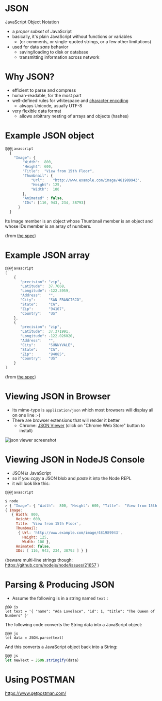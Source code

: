 # JSON

JavaScript Object Notation

* a *proper subset* of JavaScript
* basically, it's plain JavaScript without functions or variables
  * (or comments, or single-quoted strings, or a few other limitations)
* used for data *sans* behavior
  * saving/loading to disk or database
  * transmitting information across network

# Why JSON?

* efficient to parse and compress
* human-readable, for the most part
* well-defined rules for whitespace and [character encoding](https://tools.ietf.org/html/rfc7159#section-8)
  * always Unicode, usually UTF-8
* very flexible data format
  * allows arbitrary nesting of arrays and objects (hashes)

# Example JSON object

```javascript
@@@javascript
  {
    "Image": {
        "Width":  800,
        "Height": 600,
        "Title":  "View from 15th Floor",
        "Thumbnail": {
            "Url":    "http://www.example.com/image/481989943",
            "Height": 125,
            "Width":  100
        },
        "Animated" : false,
        "IDs": [116, 943, 234, 38793]
      }
  }
```

Its Image member is an object whose Thumbnail member is an object and
whose IDs member is an array of numbers.

(from [the spec](https://tools.ietf.org/html/rfc7159#section-13))

# Example JSON array

```javascript
@@@javascript
[
    {
       "precision": "zip",
       "Latitude":  37.7668,
       "Longitude": -122.3959,
       "Address":   "",
       "City":      "SAN FRANCISCO",
       "State":     "CA",
       "Zip":       "94107",
       "Country":   "US"
    },
    {
       "precision": "zip",
       "Latitude":  37.371991,
       "Longitude": -122.026020,
       "Address":   "",
       "City":      "SUNNYVALE",
       "State":     "CA",
       "Zip":       "94085",
       "Country":   "US"
    }
]
```

(from [the spec](https://tools.ietf.org/html/rfc7159#section-13))

# Viewing JSON in Browser

* Its mime-type is `application/json` which most browsers will display all on one line :-(
* There are browser extensions that will render it better
  * Chrome: [JSON Viewer](https://github.com/tulios/json-viewer) (click on "Chrome Web Store" button to install)


![json viewer screenshot](https://raw.githubusercontent.com/tulios/json-viewer/master/screenshot.png)

# Viewing JSON in NodeJS Console

* JSON *is* JavaScript
* so if you _copy_ a JSON blob and _paste_ it into the Node REPL
* it will look like this:

```javascript
@@@javascript

$ node
> { "Image": { "Width":  800, "Height": 600, "Title":  "View from 15th Floor", "Thumbnail": { "Url":    "http://www.example.com/image/481989943", "Height": 125, "Width":  100 }, "Animated" : false, "IDs": [116, 943, 234, 38793] } }
{ Image:
   { Width: 800,
     Height: 600,
     Title: 'View from 15th Floor',
     Thumbnail:
      { Url: 'http://www.example.com/image/481989943',
        Height: 125,
        Width: 100 },
     Animated: false,
     IDs: [ 116, 943, 234, 38793 ] } }

```

(beware multi-line strings though: https://github.com/nodejs/node/issues/21657 )

# Parsing & Producing JSON

* Assume the following is in a string named `text` :

```
@@@ js
let text = '{ "name": "Ada Lovelace", "id": 1, "title": "The Queen of Numbers" }'
```

The following code converts the String data into a JavaScript object:

```
@@@ js
let data = JSON.parse(text)
```

And this converts a JavaScript object back into a String:

```javascript
@@@ js
let newText = JSON.stringify(data)
```
# Using POSTMAN

https://www.getpostman.com/
